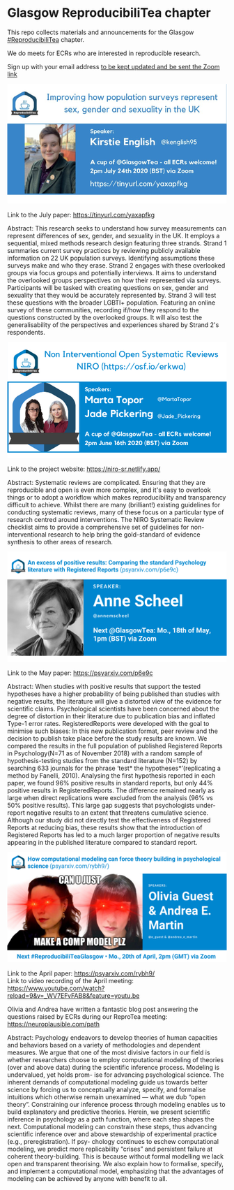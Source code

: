 # Glasgow ReproducibiliTea chapter
This repo collects materials and announcements for the Glasgow [#ReproducibiliTea](https://reproducibilitea.org/) chapter. 

We do meets for ECRs who are interested in reproducible research.

Sign up with your email address [to be kept updated and be sent the Zoom link](https://forms.office.com/Pages/ResponsePage.aspx?id=KVxybjp2UE-B8i4lTwEzyC_C7bWZ0HxKrMAg9Cgt4G9UMU84VVFCMFdUMkkwT0JQRTU5VDFRTFgwSy4u)

![Glasgow Repro](https://github.com/annahensch/Glasgow-ReproducibiliTea/blob/master/tea_july.jpeg)

Link to the July paper: https://tinyurl.com/yaxapfkg

Abstract: This research seeks to understand how survey measurements can represent differences of sex, gender, and sexuality in the UK. It employs a sequential, mixed methods research design featuring three strands. Strand 1 summaries current survey practices by reviewing publicly available information on 22 UK population surveys. Identifying assumptions these surveys make and who they erase. Strand 2 engages with these overlooked groups via focus groups and potentially interviews. It aims to understand the overlooked groups perspectives on how their represented via surveys. Participants will be tasked with creating questions on sex, gender and sexuality that they would be accurately represented by. Strand 3 will test these questions with the broader LGBTI+ population. Featuring an online survey of these communities, recording if/how they respond to the questions constructed by the overlooked groups. It will also test the generalisability of the perspectives and experiences shared by Strand 2's respondents.



![Glasgow Repro](https://github.com/annahensch/Glasgow-ReproducibiliTea/blob/master/TEA_poster.png)

Link to the project website: https://niro-sr.netlify.app/

Abstract: Systematic reviews are complicated. Ensuring that they are reproducible and open is even more complex, and it's easy to overlook things or to adopt a workflow which makes reproducibility and transparency difficult to achieve. Whilst there are many (brilliant!) existing guidelines for conducting systematic reviews, many of these focus on a particular type of research centred around interventions. The NIRO Systematic Review checklist aims to provide a comprehensive set of guidelines for non-interventional research to help bring the gold-standard of evidence synthesis to other areas of research.


![Glasgow Repro](https://github.com/annahensch/Glasgow-ReproducibiliTea/blob/master/scheel.png)

Link to the May paper: https://psyarxiv.com/p6e9c


Abstract: When studies with positive results that support the tested hypotheses have a higher probability of being published than studies with negative results, the literature will give a distorted view of the evidence for scientific claims. Psychological scientists have been concerned about the degree of distortion in their literature due to publication bias and inflated Type-1 error rates. RegisteredReports were developed with the goal to minimise such biases: In this new publication format, peer review and the decision to publish take place before the study results are known.  We compared the results in the full population of published Registered Reports in Psychology(N=71 as of November 2018) with a random sample of hypothesis-testing studies from the standard literature (N=152) by searching 633 journals for the phrase ‘test* the hypotheses*’(replicating a method by Fanelli, 2010). Analysing the first hypothesis reported in each paper, we found 96% positive results in standard reports, but only 44% positive results in RegisteredReports. The difference remained nearly as large when direct replications were excluded from the analysis (96% vs 50% positive results). This large gap suggests that psychologists under-report negative results to an extent that threatens cumulative science. Although our study did not directly test the effectiveness of Registered Reports at reducing bias, these results show that the introduction of Registered Reports has led to a much larger proportion of negative results appearing in the published literature compared to standard report.

![Glasgow Repro](https://github.com/annahensch/Glasgow-ReproducibiliTea/blob/master/Andrea%20E.%20Martin%20%26%20Olivia%20Guest(2).png)

Link to the April paper: https://psyarxiv.com/rybh9/  
Link to video recording of the April meeting: https://www.youtube.com/watch?reload=9&v=_WV7EFvFAB8&feature=youtu.be

Olivia and Andrea have written a fantastic blog post answering the questions raised by ECRs during our ReproTea meeting: https://neuroplausible.com/path

Abstract: Psychology endeavors to develop theories of human capacities and behaviors based on a variety of methodologies and dependent measures. We argue that one of the most divisive factors in our field is whether researchers choose to employ computational modeling of theories (over and above data) during the scientific inference process. Modeling is undervalued, yet holds prom- ise for advancing psychological science. The inherent demands of computational modeling guide us towards better science by forcing us to conceptually analyze, specify, and formalise intuitions which otherwise remain unexamined — what we dub “open theory”. Constraining our inference process through modeling enables us to build explanatory and predictive theories. Herein, we present scientific inference in psychology as a path function, where each step shapes the next. Computational modeling can constrain these steps, thus advancing scientific inference over and above stewardship of experimental practice (e.g., preregistration). If psy- chology continues to eschew computational modeling, we predict more replicability “crises” and persistent failure at coherent theory-building. This is because without formal modelling we lack open and transparent theorising. We also explain how to formalise, specify, and implement a computational model, emphasizing that the advantages of modeling can be achieved by anyone with benefit to all.  

